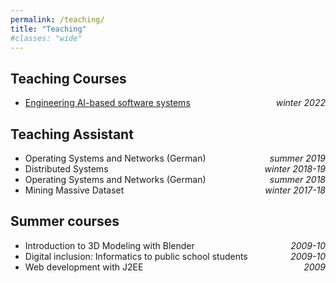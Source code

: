 ```yaml
---
permalink: /teaching/
title: "Teaching"
#classes: "wide"
---
```


## Teaching Courses
- [Engineering AI-based software systems](https://github.com/create-se4ai/engineering-ai-systems-course) <span style="float:right;"> *winter 2022* </span>

## Teaching Assistant

- Operating Systems and Networks (German)  <span style="float:right;"> *summer 2019* </span>
- Distributed Systems                 <span style="float:right;"> *winter 2018-19* </span>
- Operating Systems and Networks (German) <span style="float:right;"> *summer 2018* </span>
- Mining Massive Dataset <span style="float:right;">*winter 2017-18* </span>

## Summer courses 

- Introduction to 3D Modeling with Blender  <span style="float:right;"> *2009-10* </span>
- Digital inclusion: Informatics to public school students <span style="float:right;"> *2009-10* </span>
- Web development with J2EE <span style="float:right;"> *2009* </span>

